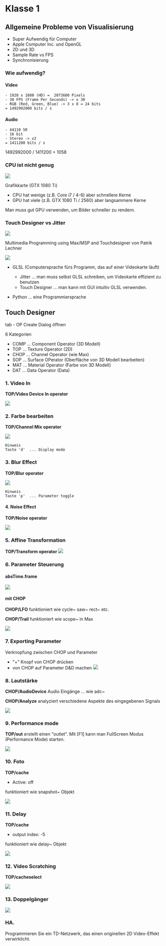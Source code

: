# Klasse 1

## Allgemeine Probleme von Visualisierung

- Super Aufwendig für Computer 
- Apple Computer Inc. und OpenGL
- 2D und 3D
- Sample Rate vs FPS
- Synchronisierung


### Wie aufwendig?

#### Video

	- 1920 x 1080 (HD) =  2073600 Pixels
	- 30 FPS (Frame Per Seconds) -> x 30
	- RGB (Red, Green, Blue) -> 3 x 8 = 24 bits
	= 1492992000 bits / s

#### Audio
	- 44110 SR
	- 16 bit 
	- Stereo -> x2
	= 1411200 bits / s
	
1492992000 / 1411200 = 1058

### CPU ist nicht genug

![](K1/GPU.jpeg)

Grafikkarte (GTX 1080 Ti)

- CPU hat wenige (z.B. Core i7 / 4-6) aber schnellere Kerne
- GPU hat viele (z.B. GTX 1080 Ti / 2560) aber langsammere Kerne

Man muss gut GPU verwenden, um Bilder schneller zu rendern.

### Touch Designer vs Jitter


![](K1/book.png)

Multimedia Programming using Max/MSP and Touchdesigner
von Patrik Lechner

![](K1/patrick.png)

- GLSL (Computersprache fürs Programm, das auf einer Videokarte läuft)
	- Jitter ... man muss selbst GLSL schreiben, um Videokarte effizient zu benutzen
	- Touch Designer ... man kann mit GUI intuitiv GLSL verwenden.

- Python ... eine Programmiersprache


## Touch Designer

tab - OP Create Dialog öffnen

6 Kategorien

- COMP ... Component Operator (3D Modell)
- TOP ... Texture Operator (2D)
- CHOP ... Channel Operator (wie Max)
- SOP ... Surface OPerator (Oberfläche von 3D Modell bearbeiten)
- MAT ... Material Operator (Farbe von 3D Modell)
- DAT ... Data Operator (Data)

### 1. Video In

**TOP/Video Device In operator**

![](K1/videodevicein.png)

### 2. Farbe bearbeiten

**TOP/Channel Mix operator**

![](K1/channelmix.png)

```
Hinweis
Taste 'd'  ... Display mode
```

### 3. Blur Effect

**TOP/Blur operator**

![](K1/blur.png)


```
Hinweis
Taste 'p'  ... Parameter toggle
```

#### 4. Noise Effect

**TOP/Noise operator**

![](K1/noise.png)


### 5. Affine Transformation

**TOP/Transform operator**
![](K1/transform.png)


### 6. Parameter Steuerung 

#### absTime.frame

![](K1/abstime.png)

#### mit CHOP

**CHOP/LFO**
funktioniert wie cycle~ saw~ rect~ etc.

**CHOP/Trail**
funktioniert wie scope~ in Max

![](K1/trail.png)

### 7. Exporting Parameter

Verknopfung zwischen CHOP und Parameter

- "+" Knopf von CHOP drücken
- von CHOP auf Parameter D&D machen
![](K1/chop_export.png)

### 8. Lautstärke

**CHOP/AudioDevice**
Audio Eingänge ... wie adc~

**CHOP/Analyze**
analyziert verschiedene Aspekte des eingegebenen Signals

![](K1/audioin.png)

### 9. Performance mode

**TOP/out**
erstellt einen "outlet".
Mit [F1] kann man FullScreen Modus (Performance Mode) starten.

![](K1/out.png)

### 10. Foto


**TOP/cache**

- Active: off

funktioniert wie snapshot~ Objekt

![](K1/photo.png)

### 11. Delay

**TOP/cache**

- output index: -5

funktioniert wie delay~ Objekt


![](K1/delay.png)


### 12. Video Scratching
**TOP/cacheselect**

![](K1/scratch.png)

### 13. Doppelgänger

![](K1/feedback.png)



### HA.

Programmieren Sie ein TD-Netzwerk, das einen originellen 2D Video-Effekt verwirklicht.
